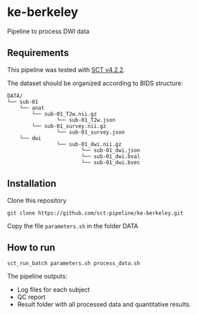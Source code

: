 # ke-berkeley
Pipeline to process DWI data

## Requirements

This pipeline was tested with [SCT v4.2.2](https://github.com/neuropoly/spinalcordtoolbox/releases/tag/4.2.2).

The dataset should be organized according to BIDS structure:

~~~
DATA/
└── sub-01
    └── anat
        └── sub-01_T2w.nii.gz
				└── sub-01_T2w.json
        └── sub-01_survey.nii.gz
				└── sub-01_survey.json
    └── dwi
		        └── sub-01_dwi.nii.gz
						└── sub-01_dwi.json
						└── sub-01_dwi.bval
						└── sub-01_dwi.bvec
~~~

## Installation

Clone this repository
```
git clone https://github.com/sct-pipeline/ke-berkeley.git
```

Copy the file `parameters.sh` in the folder DATA

## How to run

```
sct_run_batch parameters.sh process_data.sh
```

The pipeline outputs:
- Log files for each subject
- QC report
- Result folder with all processed data and quantitative results.
